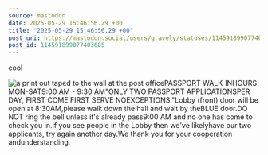 ```yaml
---
source: mastodon
date: 2025-05-29 15:46:56.29 +00
title: "2025-05-29 15:46:56.29 +00"
post_uri: https://mastodon.social/users/gravely/statuses/114591899077403685
post_id: 114591899077403685
---
```

cool


![a print out taped to the wall at the post officePASSPORT WALK-INHOURS MON-SAT9:00 AM - 9:30 AM"ONLY TWO PASSPORT APPLICATIONSPER DAY, FIRST COME FIRST SERVE NOEXCEPTIONS."Lobby (front) door will be open at 8:30AM,please walk down the hall and wait by theBLUE door.DO NOT ring the bell unless it's already pass9:00 AM and no one has come to check you in.If you see people in the Lobby then we've likelyhave our two applicants, try again another day.We thank you for your cooperation andunderstanding.](/images/114591898800063176.jpeg)


